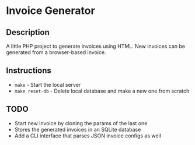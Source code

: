 # Invoice Generator
## Description
A little PHP project to generate invoices using HTML. New invoices can be generated from a browser-based invoice.

## Instructions
* `make` - Start the local server
* `make reset-db` - Delete local database and make a new one from scratch

## TODO
* Start new invoice by cloning the params of the last one
* Stores the generated invoices in an SQLite database
* Add a CLI interface that parses JSON invoice configs as well
